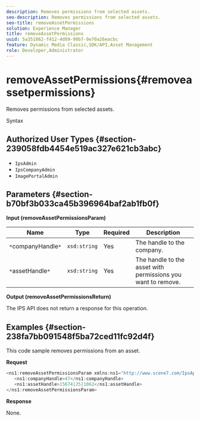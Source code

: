 ```yaml
---
description: Removes permissions from selected assets.
seo-description: Removes permissions from selected assets.
seo-title: removeAssetPermissions
solution: Experience Manager
title: removeAssetPermissions
uuid: 5a351862-f412-4d89-90b7-9e70a26eacbc
feature: Dynamic Media Classic,SDK/API,Asset Management
role: Developer,Administrator
---
```


# removeAssetPermissions{#removeassetpermissions}

Removes permissions from selected assets.

 Syntax 

## Authorized User Types {#section-239058fdb4454e519ac327e621cb3abc}

* `IpsAdmin` 
* `IpsCompanyAdmin` 
* `ImagePortalAdmin`

## Parameters {#section-b70bf3b033ca45b396964baf2ab1fb0f}

**Input (removeAssetPermissionsParam)** 

|  Name  | Type  | Required  | Description  |
|---|---|---|---|
|  `*`companyHandle`*`  | `xsd:string`  | Yes  | The handle to the company.  |
|  `*`assetHandle`*`  | `xsd:string`  | Yes  | The handle to the asset with permissions you want to remove.  |

**Output (removeAssetPermissionsReturn)**

The IPS API does not return a response for this operation.

## Examples {#section-238fa7bb091548f5ba72ced11fc92d4f}

This code sample removes permissions from an asset.

**Request** 

```java
<ns1:removeAssetPermissionsParam xmlns:ns1="http://www.scene7.com/IpsApi/xsd">
   <ns1:companyHandle>47</ns1:companyHandle>
   <ns1:assetHandle>15674|25|1062</ns1:assetHandle>
</ns1:removeAssetPermissionsParam>
```

**Response**

None. 
